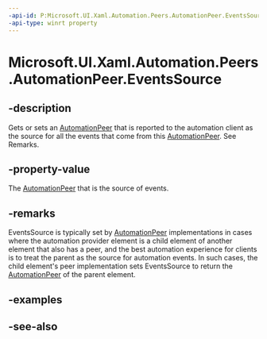 ```yaml
---
-api-id: P:Microsoft.UI.Xaml.Automation.Peers.AutomationPeer.EventsSource
-api-type: winrt property
---
```


<!-- Property syntax
public Windows.UI.Xaml.Automation.Peers.AutomationPeer EventsSource { get;  set; }
-->

# Microsoft.UI.Xaml.Automation.Peers.AutomationPeer.EventsSource

## -description
Gets or sets an [AutomationPeer](automationpeer.md) that is reported to the automation client as the source for all the events that come from this [AutomationPeer](automationpeer.md). See Remarks.

## -property-value
The [AutomationPeer](automationpeer.md) that is the source of events.

## -remarks
EventsSource is typically set by [AutomationPeer](automationpeer.md) implementations in cases where the automation provider element is a child element of another element that also has a peer, and the best automation experience for clients is to treat the parent as the source for automation events. In such cases, the child element's peer implementation sets EventsSource to return the [AutomationPeer](automationpeer.md) of the parent element.

## -examples

## -see-also
